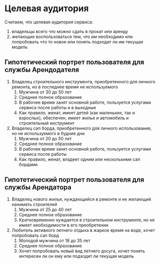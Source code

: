 # Целевая аудитория

Считаем, что целевая аудитория сервиса:

1. владельцы всего что можно сдать в прокат или аренду
2. желающие воспользоваться тем, что им необходимо или попробовать что то новое или понять подходит ли им текущая модель

## Гипотетический портрет пользователя для службы Арендодателя

1. Владелец строительного инструмента, приобретенного для личного ремонта, но в последнее время не используемого
   1. Мужчина от 30 до 50 лет
   2. Среднее полное образование
   3. В рабочее время занят основной работе, пользуется услугами сервиса после работы и в выходные
   4. Как правило, женат, имеет детей (как маленьких, так и взрослых), обеспечен, имеет жилье и автомобиль и строительный инструмент
2. Владелец сап борда, приобретенного для личного использования, но не используемого в будние дни
   1. Мужчина от 20 до 50 лет
   2. Среднее полное образование
   3. В рабочее время занят основной работе, пользуется услугами сервиса после работы
   4. Как правило, женат, владеет одним или несколькими сап бордами

## Гипотетический портрет пользователя для службы Арендатора

1. Владелец нового жилья, нуждающийся в ремонте и не желающий нанимать строителей
    1. Мужчина от 25 до 40 лет
    2. Среднее полное образование
    3. Кратковременно нуждается в строительном инструменте, но не имеет необходимости в его преобретении
2. Любитель активного летнего отдыха в жаркое время на воде, хочет попробовать сап борд
    1. Молодой мужчина от 18 до 35 лет
    2. Среднее полное образование
    3. Хочет попробовать новый вид летнего досуга, хочет понять интересен ли он ему или подходит ли текущая модель
